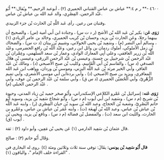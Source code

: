 ٤٦٠٠ -** ر م ٤:** عياش بن عباس القتباني الحميري (٢) ، أبوعبد الرحيم،** ويُقال:** أَبُو عَبْد الرحمن، المِصْرِي، والد عَبد الله بن عياش بْن عباس.

وقتبان من رعين. رأى عَبد اللَّهِ بْن الحارث بْن جزء الزبيدي.

**رَوَى عَن:** بكير بْن عَبد الله بْن الأشج (ر د ت س) ، وجنادة ابن أَبي أمية (س) ، والصحيح أن بينهما رجلا، وعَنِ الحارث بْن يزيد، وحسان بْن كريب الحميري، وخالد بن عامر الزيادي (١) ، وسالم أبي النضر (م) ، وسَعِيد بْن يحيى الخولاني، وشييم بْن بيتان (د ت س) ، والضحاك بْن زمل الأملوكي، أملوك ردمان بن وائل ابن رعين، وعَبْد اللَّه بْن رافع الحضرمي، وعَبْد اللَّه بْن زرير الغافقي، وعلي أَبِي المعارك الوادي، وعمار بْن سعد السلهمي، وعِمْران بْن عَبْد الرحمن بْن شرحبيل بن حسنة، وعيسى بْن عَبْد الرحمن الزرقي، وعيسى بْن هلال الصدفي (د س) ، والقاسم بْن أَبي الْقَاسِم، وكليب بْن صبح الأصبحي (د) ، ومالك بْن عَبْد الغافر، وأبي الخير مرثد بْن عَبد اللَّه اليزني، وموسى بْن وردان، وواهب ابن عَبد الله المعافري، ويزيد بن صبح الأصبحي (د) ، وأبي بردةابن أَبي موسى الأشعري، وأبي تميم الزُّهْرِيّ، وأبي الْحُصَيْن الحميري (د س ق) ، وأبي سلمة بْن عَبْد الرحمن بْن عوف، وأبي عَبْد الرحمن الحبلي (م) .

**رَوَى عَنه:** إسرائيل بْن عَمْرو الكلاعي الإسكندراني، وأَبُو صخر حميد بْن زياد المدني، وحيوة بْن شريح (م د س) ، وسَعِيد ابن أَبي أيوب (م د س) ، وأَبُو شجاع سَعِيد بْن يزيد، وسويد أَبُو حاتم البَصْرِيّ، وشعبة بْن الحجاج، وعبد الله بْن سويد بْن حيان المِصْرِي (ر) ، وابنه عَبد اللَّه بْن عياش بْن عباس، وعبد الله بْن لَهِيعَة (ت) ، وابنه عُمَر بْن عياش بن عباس، وعَمْرو بن الحارث، والليث ابن سعد (ت) ، والمفضل بْن فضالة (م د س) ، ونافع بْن يزيد، ويحيى بْن أيوب (ق) .

قال عثمان بْن سَعِيد الدارمي (١) عَن يحيى بْن مَعِين، وأبو داود (٢) : ثقة.

وَقَال أَبُو حاتم (٣) : صالح.

**قال أَبُو سَعِيد بْن يونس:** يقَالَ: توفي سنة ثلاث وثلاثين ومئة (٤) .روى له البخاري في "القراءة خلف الإمام "، والباقون (١) .